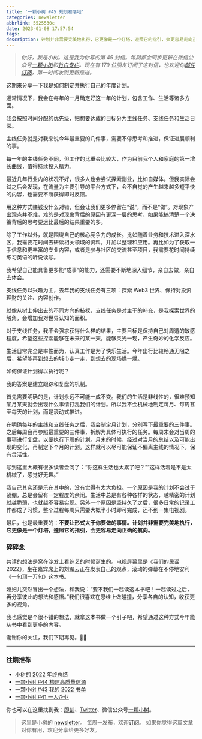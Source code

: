 ```yaml
---
title: '一颗小树 #45 规划和落地'
categories: newsletter
abbrlink: 5525530c
date: 2023-01-08 17:57:54
tags:
description: 计划并非需要完美地执行，它更像是一个灯塔，遵照它的指引，会更容易走向正确的航向。
---
```

> *你好，我是小树。这是我为你写的第 45 封信。每期都会同步更新在微信公众号[一颗小树](https://weixin.sogou.com/weixin?query=a_warm_tree)和[竹白专栏](https://xiaoshu.zhubai.love)。现在有 179 位朋友订阅了这封信，也欢迎你[邮件订阅](https://xiaoshu.zhubai.love)，第一时间收到更新推送。*

这期来分享一下我是如何制定并执行自己的年度计划。

通常情况下，我会在每年的一月确定好这一年的计划，包含工作、生活等诸多方面。

我会按照时间分配的优先级，把想要达成的目标分为主线任务、支线任务和生活日常。

主线任务就是对我来说今年最重要的几件事，需要不停思考和推进，保证进展顺利的事。

每一年的主线任务不同，但工作的比重会比较大，作为目前我个人和家庭的第一增长曲线，值得持续投入精力。

最近几年行业内的状况不好，很多人也会尝试探索副业，比如自媒体。但我实际尝试之后会发现，在流量为主要引导的平台方式下，会不自觉的产生越来越多短平快的内容，也需要不断获得即时反馈。

用这种方式赚钱没什么对错，但会让我们更多停留在“说”，而不是“做”。对现象产出观点并不难，难的是对现象背后的原因有更深一层的思考，如果能搞清楚一个决策背后的思考要远比最后的结果重要的多。

除了工作以外，就是围绕自己的核心竞争力的成长。比如随着业务和技术进入深水区，我需要花时间去研读相关领域的资料，并加以整理和应用。再比如为了获取一手信息和更丰富的专业内容，或者是参与社区的交流甚至项目，我需要花时间持续练习英语的听说读写。

我希望自己能具备更多能“成事”的能力，还需要不断地深入细节，亲自去做，亲自去体会。

支线任务以兴趣为主，去年我的支线任务有三项：探索 Web3 世界、保持对投资理财的关注、内容创作。

就像从树上伸出去的不同方向的枝杈，支线任务是对主干的补充，是我探索世界的触角，会增加我对世界认知的面积。

对于支线任务，我不会强求获得什么样的结果，主要目标是保持自己对周遭的敏感程度，希望这些探索能够在未来的某一天，能够灵光一现，产生奇妙的化学反应。

生活日常完全是率性而为，认真工作是为了快乐生活。今年出行比较畅通无阻之后，希望能再到想去的城市走一走，到想去的现场燥一燥。

如何保证计划得以执行呢？

我的答案是建立跟踪和复盘的机制。

首先需要明确的是，计划永远不可能一成不变。我们的生活是非线性的，很难预知某月某天就会出现什么事情打乱我们的计划。所以我不会机械地制定每月、每周甚至每天的计划，而是滚动式推进。

在明确每年的主线和支线任务之后，我会制定月计划，分别写下最重要的三件事。之后每周会再参照最重要的三件事，拆解为具体可执行的任务。每周末会对当周的事项进行复盘，以便执行下周的计划。月末的时候，经过对当月的总结以及可能出现的变化，再制定下个月的计划。这样就可以尽可能保证不偏离主线的情况下，保有灵活性。

写到这里大概有很多读者会问了：“你这样生活也太累了吧？”“这样活着是不是太机械了，感觉好无趣。”

我自己其实还是乐在其中的，没有觉得有太大负担。一个原因是我的计划不会过于紧绷，总是会留有一定程度的余闲。生活中总是有各种各样的状态，越精密的计划就越脆弱，也就越不容易实现。另外一个原因是坚持久了之后，很多日常的记录工作都成了习惯，整个过程每周只需要大概半小时即可完成，还不到一集电视剧。

最后，也是最重要的：**不要让形式大于你要做的事情。计划并非需要完美地执行，它更像是一个灯塔，遵照它的指引，会更容易走向正确的航向。**

### 碎碎念

共读的想法是窝在沙发上看综艺的时候诞生的。电视屏幕里是《我们的民谣 2022》，坐在嘉宾席上的刘震云正在发表自己的观点，滚动的弹幕在不停地安利《一句顶一万句》这本书。

媳妇儿突然冒出一个想法，和我说：“要不我们一起读这本书吧！一起读过之后，再分享彼此的想法和感悟。”我们很喜欢在思维上做碰撞，分享各自的认知，收获更多的视角。

我也感觉是个很不错的想法，就拿这本书做一个引子吧，希望通过这种方式今年能从书中看到更多的内容。

谢谢你的关注，我们下期再见。👋🏻

---

### 往期推荐
- [小树的 2022 年终总结](https://mp.weixin.qq.com/s/7XsY5S28uc345B-cwbMJ7A)
- [一颗小树 #44 构建高质量信源](https://mp.weixin.qq.com/s/aM7QV4U4xncAl6MghUt7cA)
- [一颗小树 #43 我的 2022 书单](https://mp.weixin.qq.com/s/YEnjrjHfJ0M3_9h__Kb2Lg)
- [一颗小树 #41 一人企业](https://mp.weixin.qq.com/s/Pl3M8W3SSGjPTCA7tIx8wg)

你也可以在这里找到我：[即刻](https://okjk.co/3Vsn5T)、[Twitter](https://twitter.com/yeshu_in_future)、微信公众号[一颗小树](https://weixin.sogou.com/weixin?query=a_warm_tree)。

> 这里是小树的 [newsletter](https://xiaoshu.zhubai.love)。 每周一发布，欢迎[订阅](https://xiaoshu.zhubai.love)。
> 如果你觉得这篇文章对你有用，欢迎分享给更多好友。
